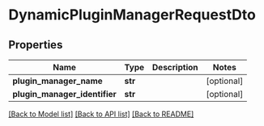 # DynamicPluginManagerRequestDto

## Properties
Name | Type | Description | Notes
------------ | ------------- | ------------- | -------------
**plugin_manager_name** | **str** |  | [optional] 
**plugin_manager_identifier** | **str** |  | [optional] 

[[Back to Model list]](../README.md#documentation-for-models) [[Back to API list]](../README.md#documentation-for-api-endpoints) [[Back to README]](../README.md)


